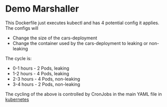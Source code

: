 # Demo Marshaller

This Dockerfile just executes kubectl and has 4 potential config it applies. The configs will

* Change the size of the cars-deployment
* Change the container used by the cars-deployment to leaking or non-leaking

The cycle is:

* 0-1 hours - 2 Pods, leaking
* 1-2 hours - 4 Pods, leaking
* 2-3 hours - 4 Pods, non-leaking
* 3-4 hours - 2 Pods, non-leaking

The cycling of the above is controlled by CronJobs in the main YAML file in [kubernetes](../kubernetes/) 
